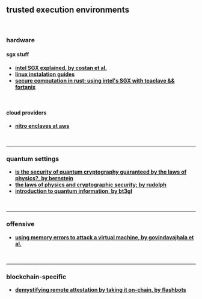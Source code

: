 ## trusted execution environments

<br>

### hardware

#### sgx stuff

* **[intel SGX explained, by costan et al.](https://eprint.iacr.org/2016/086.pdf)**
* **[linux instalation guides](https://download.01.org/intel-sgx/latest/linux-latest/docs)**
* **[secure computation in rust: using intel's SGX  with teaclave && fortanix](https://blog.lambdaclass.com/secure-computation-in-rust-using-intels-sgx-instructions-with-teaclave-and-fortanix/)**

<br>

#### cloud providers

* **[nitro enclaves at aws](https://aws.amazon.com/ec2/nitro/nitro-enclaves/)**

<br>

---

### quantum settings

* **[is the security of quantum cryptography guaranteed by the laws of physics?, by bernstein](https://arxiv.org/pdf/1803.04520)**
* **[the laws of physics and cryptographic security; by rudolph](https://arxiv.org/pdf/quant-ph/0202143)**
* **[introduction to quantum information, by bt3gl](https://www.astro.sunysb.edu/steinkirch/books/qi.pdf)**

<br>

---

### offensive

* **[using memory errors to attack a virtual machine, by govindavajhala et al.](https://www.cs.princeton.edu/~appel/papers/memerr.pdf)**

<br>

----

### blockchain-specific

* **[demystifying remote attestation by taking it on-chain, by flashbots](https://collective.flashbots.net/t/demystifying-remote-attestation-by-taking-it-on-chain/2629)**
